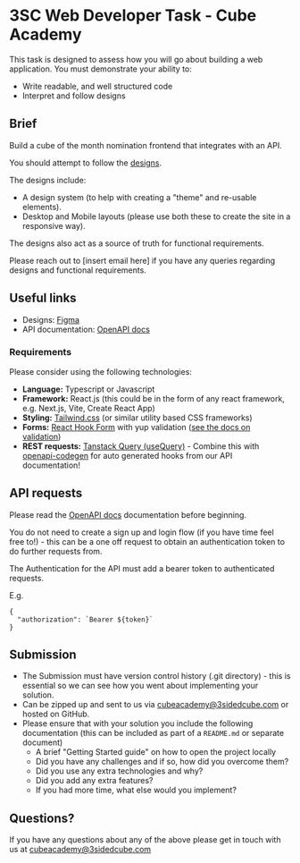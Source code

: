 # 3SC Web Developer Task - Cube Academy

This task is designed to assess how you will go about building a web application. You must demonstrate your ability to:

- Write readable, and well structured code
- Interpret and follow designs

## Brief

Build a cube of the month nomination frontend that integrates with an API.

You should attempt to follow the [designs](https://www.figma.com/file/j9opgFDjgfmgsIcTpkvyEt/FED-Mini-Task-Flow?type=design&mode=design&t=cvBjihTJPiiIVaGK-1).

The designs include:

- A design system (to help with creating a "theme" and re-usable elements).
- Desktop and Mobile layouts (please use both these to create the site in a responsive way).

The designs also act as a source of truth for functional requirements.

Please reach out to [insert email here] if you have any queries regarding designs and functional requirements.

## Useful links

- Designs: [Figma](https://www.figma.com/file/j9opgFDjgfmgsIcTpkvyEt/FED-Mini-Task-Flow?type=design&mode=design&t=cvBjihTJPiiIVaGK-1)
- API documentation: [OpenAPI docs](https://cube-academy-api.cubeapis.com/docs)

### Requirements

Please consider using the following technologies:

- **Language:** Typescript or Javascript
- **Framework:** React.js (this could be in the form of any react framework, e.g. Next.js, Vite, Create React App)
- **Styling:** [Tailwind.css](https://tailwindcss.com/) (or similar utility based CSS frameworks)
- **Forms:** [React Hook Form](https://react-hook-form.com/) with yup validation ([see the docs on validation](https://react-hook-form.com/))
- **REST requests:** [Tanstack Query (useQuery)](https://tanstack.com/query/latest) - Combine this with [openapi-codegen](https://github.com/fabien0102/openapi-codegen) for auto generated hooks from our API documentation!

## API requests

Please read the [OpenAPI docs](https://cube-academy-api.cubeapis.com/docs) documentation before beginning.

You do not need to create a sign up and login flow (if you have time feel free to!) - this can be a one off request to obtain an authentication token to do further requests from.

The Authentication for the API must add a bearer token to authenticated requests.

E.g.

```
{
  "authorization": `Bearer ${token}`
}
```

## Submission

- The Submission must have version control history (.git directory) - this is essential so we can see how you went about implementing your solution.
- Can be zipped up and sent to us via [cubeacademy@3sidedcube.com](mailto:cubeacademy@3sidedcube.com?subject=Cube%20Academy%20Test) or hosted on GitHub.
- Please ensure that with your solution you include the following documentation (this can be included as part of a `README.md` or separate document)
  - A brief "Getting Started guide" on how to open the project locally
  - Did you have any challenges and if so, how did you overcome them?
  - Did you use any extra technologies and why?
  - Did you add any extra features?
  - If you had more time, what else would you implement?

## Questions?

If you have any questions about any of the above please get in touch with us at [cubeacademy@3sidedcube.com](mailto:cubeacademy@3sidedcube.com?subject=Cube%20Academy%20Test)
